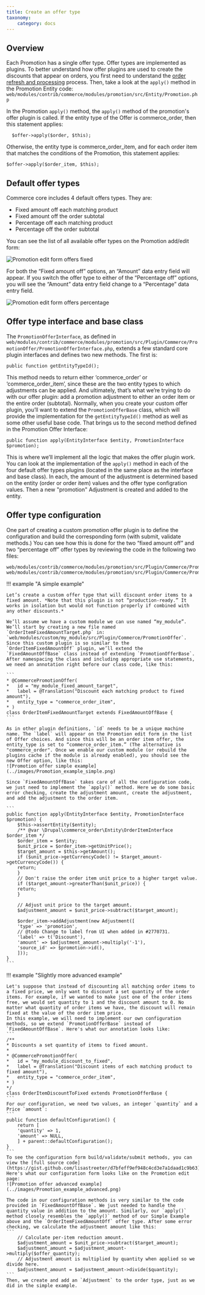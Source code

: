 ```yaml
---
title: Create an offer type
taxonomy:
    category: docs
---
```


## Overview

Each Promotion has a single offer type. Offer types are implemented as plugins. To better understand how offer plugins are used to create the discounts that appear on orders, you first need to understand the [order refresh and processing](../orders/getting-started/#order-refresh-and-processing) process. Then, take a look at the `apply()` method in the Promotion Entity code: `web/modules/contrib/commerce/modules/promotion/src/Entity/Promotion.php`

In the Promotion `apply()` method, the `apply()` method of the promotion's offer plugin is called. If the entity type of the Offer is commerce_order, then this statement applies:
```
  $offer->apply($order, $this);
```
Otherwise, the entity type is commerce_order_item, and for each order item that matches the conditions of the Promotion, this statement applies:
```
$offer->apply($order_item, $this);
```
  
## Default offer types

Commerce core includes 4 default offers types. They are:

* Fixed amount off each matching product
* Fixed amount off the order subtotal
* Percentage off each matching product
* Percentage off the order subtotal

You can see the list of all available offer types on the Promotion add/edit form:

![Promotion edit form offers fixed](../images/Promotion_offers_fixed.png)

For both the “Fixed amount off” options, an “Amount” data entry field will appear. If you switch the offer type to either of the “Percentage off” options, you will see the “Amount” data entry field change to a “Percentage” data entry field.

![Promotion edit form offers percentage](../images/Promotion_offers_percentage.png)

## Offer type interface and base class

The `PromotionOfferInterface`, as defined in `web/modules/contrib/commerce/modules/promotion/src/Plugin/Commerce/PromotionOffer/PromotionOfferInterface.php`, extends a few standard core plugin interfaces and defines two new methods. The first is:

```
public function getEntityTypeId();
```

This method needs to return either ‘commerce_order’ or ‘commerce_order_item’, since these are the two entity types to which adjustments can be applied. And ultimately, that’s what we’re trying to do with our offer plugin: add a promotion adjustment to either an order item or the entire order (subtotal). Normally, when you create your custom offer plugin, you’ll want to extend the `PromotionOfferBase` class, which will provide the implementation for the `getEntityTypeId()` method as well as some other useful base code.
That brings us to the second method defined in the Promotion Offer Interface:

```
public function apply(EntityInterface $entity, PromotionInterface $promotion);
```

This is where we’ll implement all the logic that makes the offer plugin work. You can look at the implementation of the `apply()` method in each of the four default offer types plugins (located in the same place as the interface and base class). In each, the amount of the adjustment is determined based on the entity (order or order item) values and the offer type configration values. Then a new "promotion" Adjustment is created and added to the entity.

## Offer type configuration

One part of creating a custom promotion offer plugin is to define the configuration and build the corresponding form (with submit, validate methods.) You can see how this is done for the two “fixed amount off” and two “percentage off” offer types by reviewing the code in the following two files:

```
web/modules/contrib/commerce/modules/promotion/src/Plugin/Commerce/PromotionOffer/FixedAmountOffBase.php
web/modules/contrib/commerce/modules/promotion/src/Plugin/Commerce/PromotionOffer/PercentageOffBase.php
```

!!! example "A simple example"

    Let’s create a custom offer type that will discount order items to a fixed amount. *Note that this plugin is not “production-ready.” It works in isolation but would not function properly if combined with any other discounts.*

    We’ll assume we have a custom module we can use named “my_module”. We’ll start by creating a new file named `OrderItemFixedAmountTarget.php` in:
    `web/modules/custom/my_module/src/Plugin/Commerce/PromotionOffer`. Since this custom plugin is so similar to the `OrderItemFixedAmountOff` plugin, we’ll extend the `FixedAmountOffBase` class instead of extending `PromotionOfferBase`. After namespacing the class and including appropriate use statements, we need an annotation right before our class code, like this:

    ```
    * @CommercePromotionOffer(
    *   id = "my_module_fixed_amount_target",
    *   label = @Translation("Discount each matching product to fixed amount"),
    *   entity_type = "commerce_order_item",
    * ) 
    class OrderItemFixedAmountTarget extends FixedAmountOffBase {
    ```

    As in other plugin definitions, `id` needs to be a unique machine name. The `label` will appear on the Promotion edit form in the list of Offer choices. And since this will be an order item offer, the entity_type is set to “commerce_order_item.” (The alternative is "commerce_order". Once we enable our custom module (or rebuild the plugins cache if the module is already enabled), you should see the new Offer option, like this:
    ![Promotion offer simple example](../images/Promotion_example_simple.png)

    Since `FixedAmountOffBase` takes care of all the configuration code, we just need to implement the `apply()` method. Here we do some basic error checking, create the adjustment amount, create the adjustment, and add the adjustment to the order item.

    ```
    public function apply(EntityInterface $entity, PromotionInterface $promotion) {
        $this->assertEntity($entity);
        /** @var \Drupal\commerce_order\Entity\OrderItemInterface $order_item */
        $order_item = $entity;
        $unit_price = $order_item->getUnitPrice();
        $target_amount = $this->getAmount();
        if ($unit_price->getCurrencyCode() != $target_amount->getCurrencyCode()) {
        return;
        }
        // Don't raise the order item unit price to a higher target value.
        if ($target_amount->greaterThan($unit_price)) {
        return;
        }

        // Adjust unit price to the target amount.
        $adjustment_amount = $unit_price->subtract($target_amount);

        $order_item->addAdjustment(new Adjustment([
        'type' => 'promotion',
        // @todo Change to label from UI when added in #2770731.
        'label' => t('Discount'),
        'amount' => $adjustment_amount->multiply('-1'),
        'source_id' => $promotion->id(),
        ]));
    }
    ```

!!! example "Slightly more advanced example"

    Let's suppose that instead of discounting all matching order items to a fixed price, we only want to discount a set quantity of the order items. For example, if we wanted to make just one of the order items free, we would set quantity to 1 and the discount amount to 0. No matter what quantity of order items we have, the discount will remain fixed at the value of the order item price.
    In this example, we will need to implement our own configuration methods, so we extend `PromotionOfferBase` instead of `FixedAmountOffBase`. Here's what our annotation looks like:
    ```
    /**
    * Discounts a set quantity of items to fixed amount.
    *
    * @CommercePromotionOffer(
    *   id = "my_module_discount_to_fixed",
    *   label = @Translation("Discount items of each matching product to fixed amount"),
    *   entity_type = "commerce_order_item",
    * )
    */
    class OrderItemDiscountToFixed extends PromotionOfferBase {
    ```
    For our configuration, we need two values, an integer `quantity` and a Price `amount`:
    ```
    public function defaultConfiguration() {
        return [
        'quantity' => 1,
        'amount' => NULL,
        ] + parent::defaultConfiguration();
    }
    ```
    To see the configuration form build/validate/submit methods, you can view the [full source code](https://gist.github.com/lisastreeter/d7bfeff9ef948c4cd3e7a1daad1c9b63). Here's what our configuration form looks like on the Promotion edit page:
    ![Promotion offer advanced example](../images/Promotion_example_advanced.png)

    The code in our configuration methods is very similar to the code provided in `FixedAmountOffBase`. We just needed to handle the quantity value in addition to the amount. Similarly, our `apply()` method closely resembles the `apply()` method of our Simple Example above and the `OrderItemFixedAmountOff` offer type. After some error checking, we calculate the adjustment amount like this:
    ```
        // Calculate per-item reduction amount.
        $adjustment_amount = $unit_price->subtract($target_amount);
        $adjustment_amount = $adjustment_amount->multiply($offer_quantity);
        // Adjustment amount is multiplied by quantity when applied so we divide here.
        $adjustment_amount = $adjustment_amount->divide($quantity);
    ```
    Then, we create and add an `Adjustment` to the order type, just as we did in the simple example.